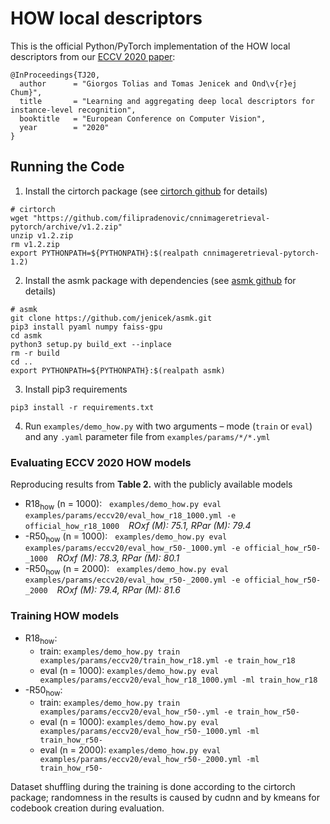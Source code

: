 # HOW local descriptors

This is the official Python/PyTorch implementation of the HOW local descriptors from our [ECCV 2020 paper](https://arxiv.org/abs/2007.13172):

```
@InProceedings{TJ20,
  author      = "Giorgos Tolias and Tomas Jenicek and Ond\v{r}ej Chum}",
  title       = "Learning and aggregating deep local descriptors for instance-level recognition",
  booktitle   = "European Conference on Computer Vision",
  year        = "2020"
}
```


## Running the Code

1. Install the cirtorch package (see [cirtorch github](https://github.com/filipradenovic/cnnimageretrieval-pytorch/) for details)

```
# cirtorch
wget "https://github.com/filipradenovic/cnnimageretrieval-pytorch/archive/v1.2.zip"
unzip v1.2.zip
rm v1.2.zip
export PYTHONPATH=${PYTHONPATH}:$(realpath cnnimageretrieval-pytorch-1.2)
```

2. Install the asmk package with dependencies (see [asmk github](https://github.com/jenicek/asmk#running-the-code) for details)

```
# asmk
git clone https://github.com/jenicek/asmk.git
pip3 install pyaml numpy faiss-gpu
cd asmk
python3 setup.py build_ext --inplace
rm -r build
cd ..
export PYTHONPATH=${PYTHONPATH}:$(realpath asmk)
```

3. Install pip3 requirements

```
pip3 install -r requirements.txt
```

4. Run `examples/demo_how.py` with two arguments &ndash; mode (`train` or `eval`) and any `.yaml` parameter file from `examples/params/*/*.yml`


### Evaluating ECCV 2020 HOW models

Reproducing results from **Table 2.** with the publicly available models

- R18<sub>how</sub> (n = 1000): &nbsp; `examples/demo_how.py eval examples/params/eccv20/eval_how_r18_1000.yml -e official_how_r18_1000` &ensp; _ROxf (M): 75.1, RPar (M): 79.4_
- -R50<sub>how</sub> (n = 1000): &nbsp; `examples/demo_how.py eval examples/params/eccv20/eval_how_r50-_1000.yml -e official_how_r50-_1000` &ensp; _ROxf (M): 78.3, RPar (M): 80.1_
- -R50<sub>how</sub> (n = 2000): &nbsp; `examples/demo_how.py eval examples/params/eccv20/eval_how_r50-_2000.yml -e official_how_r50-_2000` &ensp; _ROxf (M): 79.4, RPar (M): 81.6_


### Training HOW models

- R18<sub>how</sub>:
    - train: `examples/demo_how.py train examples/params/eccv20/train_how_r18.yml -e train_how_r18`
    - eval (n = 1000): `examples/demo_how.py eval examples/params/eccv20/eval_how_r18_1000.yml -ml train_how_r18`
- -R50<sub>how</sub>:
    - train: `examples/demo_how.py train examples/params/eccv20/eval_how_r50-.yml -e train_how_r50-`
    - eval (n = 1000): `examples/demo_how.py eval examples/params/eccv20/eval_how_r50-_1000.yml -ml train_how_r50-`
    - eval (n = 2000): `examples/demo_how.py eval examples/params/eccv20/eval_how_r50-_2000.yml -ml train_how_r50-`

Dataset shuffling during the training is done according to the cirtorch package; randomness in the results is caused by cudnn and by kmeans for codebook creation during evaluation.
